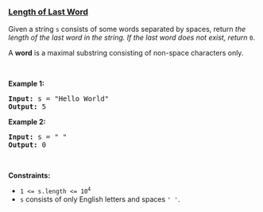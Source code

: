 ### [Length of Last Word](https://leetcode.com/problems/length-of-last-word)

<p>Given a string <code>s</code> consists of some words separated by spaces, return <em>the length of the last word&nbsp;in the string. If the last word does not exist, return </em><code>0</code>.</p>

<p>A <strong>word</strong> is a maximal substring consisting&nbsp;of non-space characters only.</p>

<p>&nbsp;</p>
<p><strong>Example 1:</strong></p>
<pre><strong>Input:</strong> s = "Hello World"
<strong>Output:</strong> 5
</pre><p><strong>Example 2:</strong></p>
<pre><strong>Input:</strong> s = " "
<strong>Output:</strong> 0
</pre>
<p>&nbsp;</p>
<p><strong>Constraints:</strong></p>

<ul>
	<li><code>1 &lt;= s.length &lt;= 10<sup>4</sup></code></li>
	<li><code>s</code> consists of only English letters and spaces <code>&#39; &#39;</code>.</li>
</ul>
